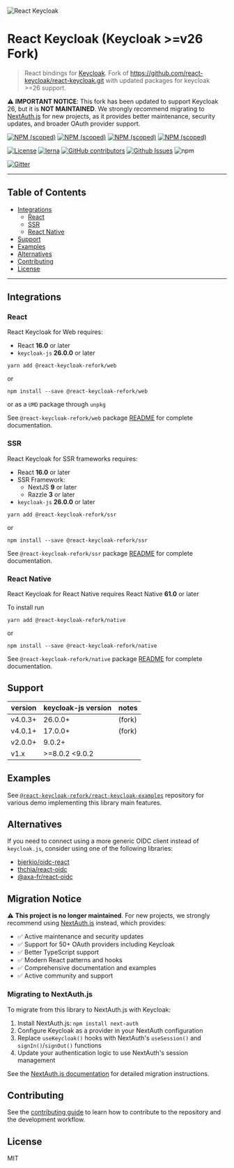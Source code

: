 ![React Keycloak](/art/react-keycloak-logo.png?raw=true 'React Keycloak Logo')

# React Keycloak (Keycloak >=v26 Fork) <!-- omit in toc -->

> React bindings for [Keycloak](https://www.keycloak.org/). Fork of https://github.com/react-keycloak/react-keycloak.git with updated packages for keycloak >=26 support.

⚠️ **IMPORTANT NOTICE**: This fork has been updated to support Keycloak 26, but it is **NOT MAINTAINED**. We strongly recommend migrating to [NextAuth.js](https://next-auth.js.org/) for new projects, as it provides better maintenance, security updates, and broader OAuth provider support.

[![NPM (scoped)](https://img.shields.io/npm/v/@react-keycloak-refork/core?label=npm%20%7C%20core)](https://www.npmjs.com/package/@react-keycloak-refork/core)
[![NPM (scoped)](https://img.shields.io/npm/v/@react-keycloak-refork/web?label=npm%20%7C%20web)](https://www.npmjs.com/package/@react-keycloak-refork/web)
[![NPM (scoped)](https://img.shields.io/npm/v/@react-keycloak-refork/ssr?label=npm%20%7C%20ssr)](https://www.npmjs.com/package/@react-keycloak-refork/ssr)
[![NPM (scoped)](https://img.shields.io/npm/v/@react-keycloak-refork/native?label=npm%20%7C%20native)](https://www.npmjs.com/package/@react-keycloak-refork/native)

[![License](https://img.shields.io/github/license/react-keycloak/react-keycloak.svg)](https://github.com/react-keycloak/react-keycloak-fork/blob/master/LICENSE.md)
[![lerna](https://img.shields.io/badge/maintained%20with-lerna-cc00ff.svg)](https://lerna.js.org/)
[![GitHub contributors](https://img.shields.io/github/contributors/react-keycloak/react-keycloak)](https://github.com/react-keycloak/react-keycloak-fork/graphs/contributors)
[![Github Issues](https://img.shields.io/github/issues/react-keycloak/react-keycloak.svg)](https://github.com/react-keycloak/react-keycloak/issues) ![npm](https://img.shields.io/npm/dm/@react-keycloak-refork/core)

[![Gitter](https://img.shields.io/gitter/room/react-keycloak/community)](https://gitter.im/react-keycloak/community)

---

## Table of Contents <!-- omit in toc -->

- [Integrations](#integrations)
  - [React](#react)
  - [SSR](#ssr)
  - [React Native](#react-native)
- [Support](#support)
- [Examples](#examples)
- [Alternatives](#alternatives)
- [Contributing](#contributing)
- [License](#license)

---

## Integrations

### React

React Keycloak for Web requires:

- React **16.0** or later
- `keycloak-js` **26.0.0** or later

```shell
yarn add @react-keycloak-refork/web
```

or

```shell
npm install --save @react-keycloak-refork/web
```

or as a `UMD` package through `unpkg`

See `@react-keycloak-refork/web` package [README](https://github.com/react-keycloak/react-keycloak/blob/master/packages/web/README.md) for complete documentation.

### SSR

React Keycloak for SSR frameworks requires:

- React **16.0** or later
- SSR Framework:
  - NextJS **9** or later
  - Razzle **3** or later
- `keycloak-js` **26.0.0** or later

```shell
yarn add @react-keycloak-refork/ssr
```

or

```shell
npm install --save @react-keycloak-refork/ssr
```

See `@react-keycloak-refork/ssr` package [README](https://github.com/react-keycloak/react-keycloak/blob/master/packages/ssr/README.md) for complete documentation.

### React Native

React Keycloak for React Native requires React Native **61.0** or later

To install run

```shell
yarn add @react-keycloak-refork/native
```

or

```shell
npm install --save @react-keycloak-refork/native
```

See `@react-keycloak-refork/native` package [README](https://github.com/react-keycloak/react-native-keycloak/blob/master/README.md) for complete documentation.

## Support

| version | keycloak-js version | notes  |
| ------- | ------------------- | ------ |
| v4.0.3+ | 26.0.0+             | (fork) |
| v4.0.1+ | 17.0.0+             | (fork) |
| v2.0.0+ | 9.0.2+              |
| v1.x    | >=8.0.2 <9.0.2      |

## Examples

See [`@react-keycloak-refork/react-keycloak-examples`](https://github.com/react-keycloak/react-keycloak-examples) repository for various demo implementing this library main features.

## Alternatives

If you need to connect using a more generic OIDC client instead of `keycloak.js`, consider using one of the following libraries:

- [bjerkio/oidc-react](https://github.com/bjerkio/oidc-react)
- [thchia/react-oidc](https://github.com/thchia/react-oidc)
- [@axa-fr/react-oidc](https://github.com/AxaGuilDEv/react-oidc)

## Migration Notice

⚠️ **This project is no longer maintained**. For new projects, we strongly recommend using [NextAuth.js](https://next-auth.js.org/) instead, which provides:

- ✅ Active maintenance and security updates
- ✅ Support for 50+ OAuth providers including Keycloak
- ✅ Better TypeScript support
- ✅ Modern React patterns and hooks
- ✅ Comprehensive documentation and examples
- ✅ Active community and support

### Migrating to NextAuth.js

To migrate from this library to NextAuth.js with Keycloak:

1. Install NextAuth.js: `npm install next-auth`
2. Configure Keycloak as a provider in your NextAuth configuration
3. Replace `useKeycloak()` hooks with NextAuth's `useSession()` and `signIn()`/`signOut()` functions
4. Update your authentication logic to use NextAuth's session management

See the [NextAuth.js documentation](https://next-auth.js.org/configuration/providers/keycloak) for detailed migration instructions.

## Contributing

See the [contributing guide](CONTRIBUTING.md) to learn how to contribute to the repository and the development workflow.

## License

MIT
